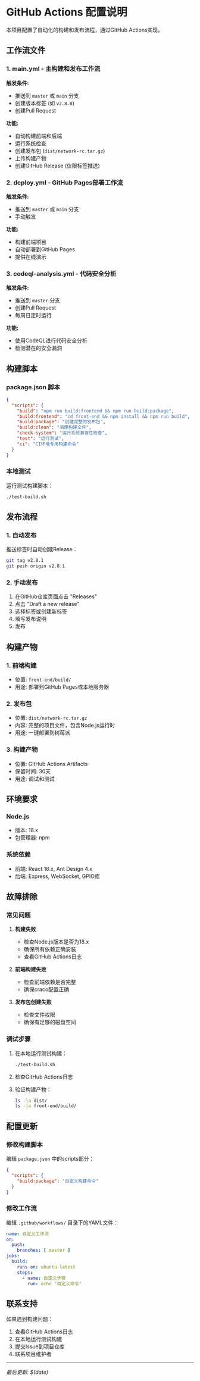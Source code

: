# GitHub Actions 配置说明

本项目配置了自动化的构建和发布流程，通过GitHub Actions实现。

## 工作流文件

### 1. main.yml - 主构建和发布工作流

**触发条件:**
- 推送到 `master` 或 `main` 分支
- 创建版本标签 (如 `v2.8.0`)
- 创建Pull Request

**功能:**
- 自动构建前端和后端
- 运行系统检查
- 创建发布包 (`dist/network-rc.tar.gz`)
- 上传构建产物
- 创建GitHub Release (仅限标签推送)

### 2. deploy.yml - GitHub Pages部署工作流

**触发条件:**
- 推送到 `master` 或 `main` 分支
- 手动触发

**功能:**
- 构建前端项目
- 自动部署到GitHub Pages
- 提供在线演示

### 3. codeql-analysis.yml - 代码安全分析

**触发条件:**
- 推送到 `master` 分支
- 创建Pull Request
- 每周日定时运行

**功能:**
- 使用CodeQL进行代码安全分析
- 检测潜在的安全漏洞

## 构建脚本

### package.json 脚本

```json
{
  "scripts": {
    "build": "npm run build:frontend && npm run build:package",
    "build:frontend": "cd front-end && npm install && npm run build",
    "build:package": "创建完整的发布包",
    "build:clean": "清理构建文件",
    "check-system": "运行系统兼容性检查",
    "test": "运行测试",
    "ci": "CI环境专用构建命令"
  }
}
```

### 本地测试

运行测试构建脚本：

```bash
./test-build.sh
```

## 发布流程

### 1. 自动发布

推送标签时自动创建Release：

```bash
git tag v2.8.1
git push origin v2.8.1
```

### 2. 手动发布

1. 在GitHub仓库页面点击 "Releases"
2. 点击 "Draft a new release"
3. 选择标签或创建新标签
4. 填写发布说明
5. 发布

## 构建产物

### 1. 前端构建
- 位置: `front-end/build/`
- 用途: 部署到GitHub Pages或本地服务器

### 2. 发布包
- 位置: `dist/network-rc.tar.gz`
- 内容: 完整的项目文件，包含Node.js运行时
- 用途: 一键部署到树莓派

### 3. 构建产物
- 位置: GitHub Actions Artifacts
- 保留时间: 30天
- 用途: 调试和测试

## 环境要求

### Node.js
- 版本: 18.x
- 包管理器: npm

### 系统依赖
- 前端: React 16.x, Ant Design 4.x
- 后端: Express, WebSocket, GPIO库

## 故障排除

### 常见问题

1. **构建失败**
   - 检查Node.js版本是否为18.x
   - 确保所有依赖正确安装
   - 查看GitHub Actions日志

2. **前端构建失败**
   - 检查前端依赖是否完整
   - 确保craco配置正确

3. **发布包创建失败**
   - 检查文件权限
   - 确保有足够的磁盘空间

### 调试步骤

1. 在本地运行测试构建：
   ```bash
   ./test-build.sh
   ```

2. 检查GitHub Actions日志

3. 验证构建产物：
   ```bash
   ls -la dist/
   ls -la front-end/build/
   ```

## 配置更新

### 修改构建脚本

编辑 `package.json` 中的scripts部分：

```json
{
  "scripts": {
    "build:package": "自定义构建命令"
  }
}
```

### 修改工作流

编辑 `.github/workflows/` 目录下的YAML文件：

```yaml
name: 自定义工作流
on:
  push:
    branches: [ master ]
jobs:
  build:
    runs-on: ubuntu-latest
    steps:
      - name: 自定义步骤
        run: echo "自定义命令"
```

## 联系支持

如果遇到构建问题：

1. 查看GitHub Actions日志
2. 在本地运行测试构建
3. 提交Issue到项目仓库
4. 联系项目维护者

---

*最后更新: $(date)* 